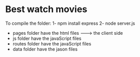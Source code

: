 # Best watch movies 



To compile the folder:
1- npm install express
2- node server.js

- pages folder have the html files ---> the client side 
- js folder have the javaScript files
- routes folder have the javaScript files
- data folder have the jason files 


